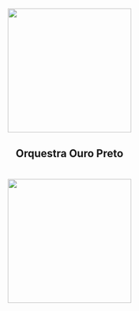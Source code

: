 <h1 align="center">
    <img src=".git/logo.png" width="250px" />
</h1>

<h2 align="center">
  Orquestra Ouro Preto
</h2>

<h1 align="center">
    <img src=".git/screen.gif" width="250px"  />
</h1>